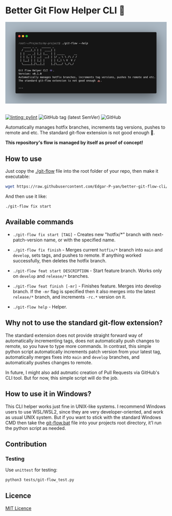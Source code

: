 # Better Git Flow Helper CLI 👾

<div align="center">
  <a href="https://github.com/Edgar-P-yan/xml-class-transformer">
    <img src="./assets/hero.png" width="600">
  </a>
  <br>
  <br>
</div>

[![linting: pylint](https://img.shields.io/badge/linting-pylint-yellowgreen?style=for-the-badge)](https://github.com/pylint-dev/pylint)
![GitHub tag (latest SemVer)](https://img.shields.io/github/v/tag/Edgar-P-yan/better-git-flow-cli?sort=semver&style=for-the-badge)
![GitHub](https://img.shields.io/github/license/Edgar-P-yan/better-git-flow-cli?style=for-the-badge)

Automatically manages hotfix branches, increments tag versions, pushes to remote and etc.
The standard git-flow extension is not good enough 💩.

**This repository's flow is managed by itself as proof of concept!**

## How to use

Just copy the [./git-flow](https://github.com/Edgar-P-yan/better-git-flow-cli/blob/main/git-flow)
file into the root folder of your repo, then make it executable:

```bash
wget https://raw.githubusercontent.com/Edgar-P-yan/better-git-flow-cli/v0.4.1/git-flow -O git-flow && chmod +x ./git-flow
```

And then use it like:

```
./git-flow fix start
```

## Available commands

- `./git-flow fix start [TAG]` - Creates new "hotfix/\*" branch with next-patch-version
  name, or with the specified name.

- `./git-flow fix finish` - Merges current `hotfix/*` branch into `main` and `develop`,
  sets tags, and pushes to remote. If anything worked successfully, then deletes the
  hotfix branch.

- `./git-flow feat start DESCRIPTION` - Start feature branch. Works only on `develop`
  and `release/*` branches.

- `./git-flow feat finish [-mr]` - Finishes feature. Merges into develop branch. If the
  `-mr` flag is specified then it also merges into the latest `release/*` branch, and
  increments `-rc.*` version on it.

- `./git-flow help` - Helper.

## Why not to use the standard git-flow extension?

The standard extension does not provide straight forward way of automatically incrementing tags,
does not automatically push changes to remote, so you have to type more commands. In contrast,
this simple python script automatically increments patch version from your latest tag, automatically
merges fixes into `main` and `develop` branches, and automatically pushes changes to remote.

In future, I might also add autmatic creation of Pull Requests via GitHub's CLI tool. But for now,
this simple script will do the job.

## How to use it in Windows?

This CLI helper works just fine in UNIX-like systems. I recommend Windows users to use WSL/WSL2, since they
are very developer-oriented, and work as usual UNIX system. But if you want to stick with the standard
Windows CMD then take the [git-flow.bat](./git-flow.bat) file into your projects root directory, it'l run
the python script as needed.

## Contribution

### Testing

Use `unittest` for testing:

```bash
python3 tests/git-flow_test.py
```

## Licence

[MIT Licence](./LICENSE)
